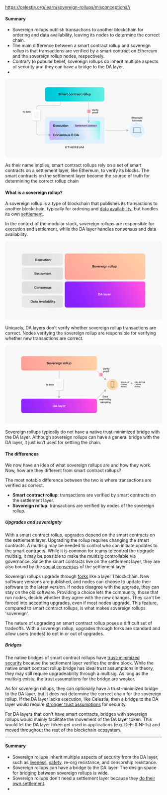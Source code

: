 https://celestia.org/learn/sovereign-rollups/misconceptions//

#### Summary

-   Sovereign rollups publish transactions to another blockchain for ordering and data availability, leaving its nodes to determine the correct chain.
-   The main difference between a smart contract rollup and sovereign rollup is that transactions are verified by a smart contract on Ethereum and the sovereign rollup nodes, respectively.
-   Contrary to popular belief, sovereign rollups do inherit multiple aspects of security and they can have a bridge to the DA layer.
-   

![alt text](image-3.png)

As their name implies, smart contract rollups rely on a set of smart contracts on a settlement layer, like Ethereum, to verify its blocks. The smart contracts on the settlement layer become the source of truth for determining the correct rollup chain



#### What is a sovereign rollup?

A sovereign rollup is a type of blockchain that publishes its transactions to another blockchain, typically for ordering and [data availability](https://celestia.org/glossary/data-availability/), but handles its own [settlement](https://celestia.org/learn/modular-settlement-layers/settlement-in-the-modular-stack/).

In the context of the modular stack, sovereign rollups are responsible for execution and settlement, while the DA layer handles consensus and data availability.

![alt text](image-4.png)

Uniquely, DA layers don’t verify whether sovereign rollup transactions are correct. Nodes verifying the sovereign rollup are responsible for verifying whether new transactions are correct.

![alt text](image-5.png)

Sovereign rollups typically do not have a native trust-minimized bridge with the DA layer. Although sovereign rollups can have a general bridge with the DA layer, it just isn’t used for settling the chain.


#### The differences

We now have an idea of what sovereign rollups are and how they work. Now, how are they different from smart contract rollups?

The most notable difference between the two is where transactions are verified as correct.

-   **Smart contract rollup**: transactions are verified by smart contracts on the settlement layer.
-   **Sovereign rollup**: transactions are verified by nodes of the sovereign rollup.

##### Upgrades and sovereignty

With a smart contract rollup, upgrades depend on the smart contracts on the settlement layer. Upgrading the rollup requires changing the smart contracts. A multisig may be needed to control who can initiate updates to the smart contracts. While it is common for teams to control the upgrade multisig, it may be possible to make the multisig controllable via governance. Since the smart contracts live on the settlement layer, they are also bound by the [social consensus](https://celestia.org/glossary/social-consensus/) of the settlement layer.

Sovereign rollups upgrade through [forks](https://celestia.org/glossary/fork/) like a layer 1 blockchain. New software versions are published, and nodes can choose to update their software to the latest version. If nodes disagree with the upgrade, they can stay on the old software. Providing a choice lets the community, those that run nodes, decide whether they agree with the new changes. They can't be forced into accepting upgrades, even if most nodes upgrade. This feature, compared to smart contract rollups, is what makes sovereign rollups 'sovereign'.

The nature of upgrading an smart contract rollup poses a difficult set of tradeoffs. With a sovereign rollup, upgrades through forks are standard and allow users (nodes) to opt in or out of upgrades.

##### Bridges

The native bridges of smart contract rollups have [trust-minimized security](https://celestia.org/glossary/trust-minimized-bridge/) because the settlement layer verifies the entire block. While the native smart contract rollup bridge has ideal trust assumptions in theory, they may still require upgradeability through a multisig. As long as the multisig exists, the trust assumptions for the bridge are weaker.

As for sovereign rollups, they can optionally have a trust-minimized bridge to the DA layer, but it does not determine the correct chain for the sovereign rollup. If the DA layer lacks execution, like Celestia, then a bridge to the DA layer would require [stronger trust assumptions](https://celestia.org/glossary/honest-majority-assumption/) for security.

For DA layers that don't have smart contracts, bridges with sovereign rollups would mainly facilitate the movement of the DA layer token. This would let the DA layer token get used in applications (e.g. DeFi & NFTs) and moved throughout the rest of the blockchain ecosystem.


----------------

#### Summary

-   Sovereign rollups inherit multiple aspects of security from the DA layer, such as [liveness](https://celestia.org/glossary/liveness/), [safety](https://celestia.org/glossary/safety/), re-org resistance, and censorship resistance.
-   Sovereign rollups can have a bridge to the DA layer. The design space for bridging between sovereign rollups is wide.
-   Sovereign rollups don't need a settlement layer because they [do their own settlement](https://celestia.org/learn/sovereign-rollups/an-introduction/#what-is-a-sovereign-rollup).
-   




